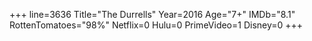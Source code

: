 +++
line=3636
Title="The Durrells"
Year=2016
Age="7+"
IMDb="8.1"
RottenTomatoes="98%"
Netflix=0
Hulu=0
PrimeVideo=1
Disney=0
+++

